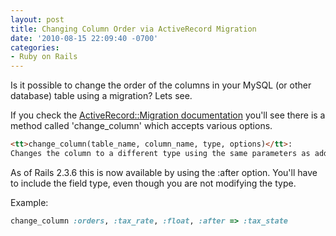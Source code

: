 ```yaml
---
layout: post
title: Changing Column Order via ActiveRecord Migration
date: '2010-08-15 22:09:40 -0700'
categories:
- Ruby on Rails
---
```


Is it possible to change the order of the columns in your MySQL (or other
database) table using a migration? Lets see.

If you check the [ActiveRecord::Migration documentation][1] you'll see there is
a method called 'change_column' which accepts various options.

```html
<tt>change_column(table_name, column_name, type, options)</tt>:
Changes the column to a different type using the same parameters as add_column
```

As of Rails 2.3.6 this is now available by using the :after option. You'll
have to include the field type, even though you are not modifying the type.

Example:

```ruby
change_column :orders, :tax_rate, :float, :after => :tax_state
```

[1]: http://api.rubyonrails.org/classes/ActiveRecord/Migration.html
